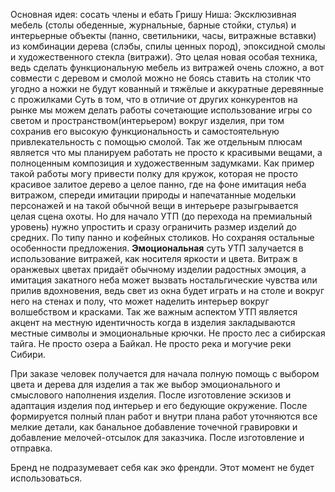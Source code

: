 
Основная идея: сосать члены и ебать Гришу
Ниша: Эксклюзивная мебель (столы обеденные, журнальные, барные стойки, стулья) и интерьерные объекты (панно, светильники, часы, витражные вставки) из комбинации дерева (слэбы, спилы ценных пород), эпоксидной смолы и художественного стекла (витражи).  Это целая новая особая техника, ведь сделать функциональную мебель из витражей очень сложно, а вот совмести с деревом и смолой можно не боясь ставить на столик что угодно а ножки не будут кованный и тяжёлые и аккуратные деревянные с прожилками
Суть в том, что в отличие от других конкурентов на рынке мы можем делать работы сочетающие использование игры со светом и пространством(интерьером) вокруг изделия, при том сохранив его высокую функциональность и самостоятельную привлекательность с помощью смолой.
Так же отдельным плюсам является что мы планируем работать не просто к красивыми вещами, а полноценным композиция и художественным задумками. 
Как пример такой работы могу привести полку для кружок, которая не просто красивое залитое дерево а целое панно, где на фоне имитация неба витражом, спереди имитации природы и напечатанные модельки персонажей и на такой обычной вещи в интерьере разыгрывается целая сцена охоты. 
Но для начало УТП (до перехода на премиальный уровень) нужно упростить и сразу ограничить размер изделий до средних. По типу панно и кофейных столиков. Но сохраняя остальные особенности предложения. 
**Эмоциональная** суть УТП залучается в использование витражей, как носителя яркости и цвета. Витраж в оранжевых цветах придаёт обычному изделии радостных эмоция, а имитация закатного неба может вызвать ностальгические чувства или прилив вдохновения, ведь свет из окна будет играть и на столе и вокруг него на стенах и полу, что может наделить интерьер вокруг волшебством и красками. 
Так же важным аспектом УТП является акцент на местную идентичность когда в изделия закладываются местные символы и эмоциональные крючки. Не просто лес а сибирская тайга. Не просто озера а Байкал. Не просто река и могучие реки Сибири.  

При заказе человек получается для начала полную помощь с выбором цвета и дерева для изделия а так же выбор эмоционального и смыслового наполнения изделия. После изготовление эскизов и адаптация изделия под интерьер и его бедующие окружение.  После формируется полный план работ и внутри плана работ уточняются все мелкие детали, как банальное добавление точечной гравировки и добавление мелочей-отсылок для заказчика. После изготовление и отправка.

Бренд не подразумевает себя как эко френдли. Этот момент не будет использоваться. 